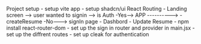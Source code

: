 Project setup
    - setup vite app
    - setup shadcn/ui
React Routing
    - Landing screen --> user wanted to signin --> is Auth -Yes--> APP ----------> - createResume
                                                           -No---> signIn page     - Dashbord
                                                                                   - Update Resume
    - npm install react-router-dom
    - set up the sign in router and provider in main.jsx
    - set up the diffrent routes
    - set up cleak for authentication

